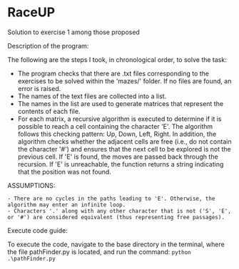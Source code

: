 # RaceUP
Solution to exercise 1 among those proposed


Description of the program:

The following are the steps I took, in chronological order, to solve the task:
 - The program checks that there are .txt files corresponding to the exercises to be solved within the 'mazes/' folder. If no files are found, an error is raised.
 - The names of the text files are collected into a list.
 - The names in the list are used to generate matrices that represent the contents of each file.
 - For each matrix, a recursive algorithm is executed to determine if it is possible to reach a cell containing the character 'E'. The algorithm follows this checking pattern: Up, Down, Left, Right. In addition, the algorithm checks whether the adjacent cells are free (i.e., do not contain the character '#') and ensures that the next cell to be explored is not the previous cell. If 'E' is found, the moves are passed back through the recursion. If 'E' is unreachable, the function returns a string indicating that the position was not found.


ASSUMPTIONS:

    - There are no cycles in the paths leading to 'E'. Otherwise, the algorithm may enter an infinite loop.
    - Characters '.' along with any other character that is not ('S', 'E', or '#') are considered equivalent (thus representing free passages).


Execute code guide:

To execute the code, navigate to the base directory in the terminal, where the file pathFinder.py is located, and run the command: ```python .\pathFinder.py```
